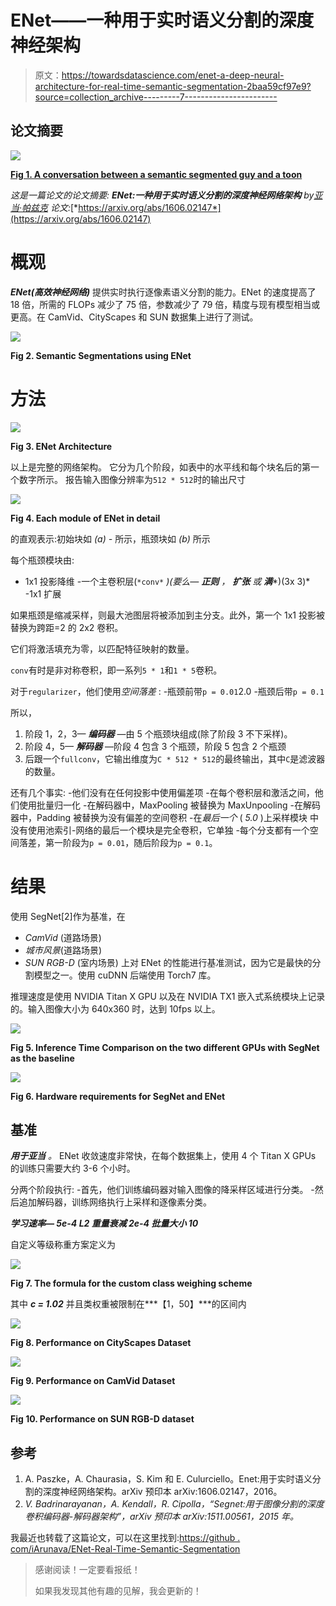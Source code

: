 # ENet——一种用于实时语义分割的深度神经架构

> 原文：<https://towardsdatascience.com/enet-a-deep-neural-architecture-for-real-time-semantic-segmentation-2baa59cf97e9?source=collection_archive---------7----------------------->

## 论文摘要

![](img/4b889408c2147102eb56e1972b458640.png)

[**Fig 1\. A conversation between a semantic segmented guy and a toon**](https://www.youtube.com/watch?v=qWl9idsCuLQ)

*这是一篇论文的论文摘要:* ***ENet:一种用于实时语义分割的深度神经网络架构*** *by*[*亚当·帕兹克*](mailto:a.paszke@students.mimuw.edu.pl) *论文:*[*https://arxiv.org/abs/1606.02147*](https://arxiv.org/abs/1606.02147)

# 概观

***ENet(高效神经网络)*** 提供实时执行逐像素语义分割的能力。ENet 的速度提高了 18 倍，所需的 FLOPs 减少了 75 倍，参数减少了 79 倍，精度与现有模型相当或更高。在 CamVid、CityScapes 和 SUN 数据集上进行了测试。

![](img/de20fba27253dfcf4bdc6eefb135a7a2.png)

**Fig 2\. Semantic Segmentations using ENet**

# 方法

![](img/ece45e7b98e7dfd7590b4dd47c2559f7.png)

**Fig 3\. ENet Architecture**

以上是完整的网络架构。
它分为几个阶段，如表中的水平线和每个块名后的第一个数字所示。
报告输入图像分辨率为`512 * 512`时的输出尺寸

![](img/ffc791ad6a93ca28b182955fb66106f9.png)

**Fig 4\. Each module of ENet in detail**

的直观表示:初始块如 *(a)
-* 所示，瓶颈块如 *(b)* 所示

每个瓶颈模块由:
- 1x1 投影降维
-一个主卷积层(`*conv*` *)(要么—* ***正则*** *，* ***扩张*** *或* ***满****)(3x 3)*
-1x1 扩展

如果瓶颈是缩减采样，则最大池图层将被添加到主分支。此外，第一个 1x1 投影被替换为跨距=2 的 2x2 卷积。

它们将激活填充为零，以匹配特征映射的数量。

`conv`有时是非对称卷积，即一系列`5 * 1`和`1 * 5`卷积。

对于`regularizer`，他们使用*空间落差* :
-瓶颈前带`p = 0.01`2.0
-瓶颈后带`p = 0.1`

所以，

1.  阶段 1，2，3— ***编码器*** —由 5 个瓶颈块组成(除了阶段 3 不下采样)。
2.  阶段 4，5— ***解码器*** —阶段 4 包含 3 个瓶颈，阶段 5 包含 2 个瓶颈
3.  后跟一个`fullconv`，它输出维度为`C * 512 * 512`的最终输出，其中`C`是滤波器的数量。

还有几个事实:
-他们没有在任何投影中使用偏差项
-在每个卷积层和激活之间，他们使用批量归一化
-在解码器中，MaxPooling 被替换为 MaxUnpooling
-在解码器中，Padding 被替换为没有偏差的空间卷积
-在*最后一个* ( *5.0* )上采样模块
中没有使用池索引-网络的最后一个模块是完全卷积，它单独
-每个分支都有一个空间落差，第一阶段为`p = 0.01`，随后阶段为`p = 0.1`。

# 结果

使用 SegNet[2]作为基准，在
- *CamVid* (道路场景)
- *城市风景*(道路场景)
- *SUN RGB-D* (室内场景)
上对 ENet 的性能进行基准测试，因为它是最快的分割模型之一。使用 cuDNN 后端使用 Torch7 库。

推理速度是使用 NVIDIA Titan X GPU 以及在 NVIDIA TX1 嵌入式系统模块上记录的。输入图像大小为 640x360 时，达到 10fps 以上。

![](img/e0ebb8cc9503f41b27e7f9e5e0f3c6a2.png)

**Fig 5\. Inference Time Comparison on the two different GPUs with SegNet as the baseline**

![](img/8db8761768adbf1f1cdf6ceb17ac7ec8.png)

**Fig 6\. Hardware requirements for SegNet and ENet**

## 基准

***用于亚当*** *。* ENet 收敛速度非常快，在每个数据集上，使用 4 个 Titan X GPUs 的训练只需要大约 3-6 个小时。

分两个阶段执行:
-首先，他们训练编码器对输入图像的降采样区域进行分类。
-然后追加解码器，训练网络执行上采样和逐像素分类。

***学习速率— 5e-4
L2 重量衰减 2e-4
批量大小 10***

自定义等级称重方案定义为

![](img/2d6accdb2aeacbf299c1455e10d72891.png)

**Fig 7\. The formula for the custom class weighing scheme**

其中 ***c = 1.02***
并且类权重被限制在***【1，50】***的区间内

![](img/5fb9a8f64560f11304cd737465c6e8b7.png)

**Fig 8\. Performance on CityScapes Dataset**

![](img/0a66fa21dc6000126f107ca8868984e5.png)

**Fig 9\. Performance on CamVid Dataset**

![](img/5a5e81ac0adb922c10bd44631e442927.png)

**Fig 10\. Performance on SUN RGB-D dataset**

## 参考

1.  A. Paszke，A. Chaurasia，S. Kim 和 E. Culurciello。Enet:用于实时语义分割的深度神经网络架构。arXiv 预印本 arXiv:1606.02147，2016。
2.  *V. Badrinarayanan，A. Kendall，R. Cipolla，“Segnet:用于图像分割的深度卷积编码器-解码器架构”，arXiv 预印本 arXiv:1511.00561，2015 年。*

我最近也转载了这篇论文，可以在这里找到:[https://github . com/iArunava/ENet-Real-Time-Semantic-Segmentation](https://github.com/iArunava/ENet-Real-Time-Semantic-Segmentation)

> 感谢阅读！一定要看报纸！
> 
> 如果我发现其他有趣的见解，我会更新的！
